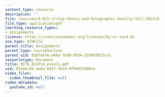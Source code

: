 ```yaml
---
content_type: resource
description: ''
file: /courses/8-821-string-theory-and-holographic-duality-fall-2014/81e4ec84aa6a691f76240f04032400ce_MIT8_821F14_pssol1.pdf
file_type: application/pdf
learning_resource_types:
- Assignments
license: https://creativecommons.org/licenses/by-nc-sa/4.0/
ocw_type: OCWFile
parent_title: Assignments
parent_type: CourseSection
parent_uid: 0287ebf6-a68d-7bd9-9554-33f603873ccb
resourcetype: Document
title: MIT8_821F14_pssol1.pdf
uid: 81e4ec84-aa6a-691f-7624-0f04032400ce
video_files:
  video_thumbnail_file: null
video_metadata:
  youtube_id: null
---
```


